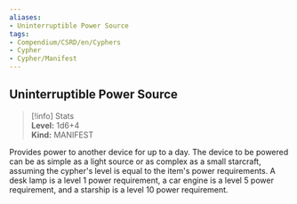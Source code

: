 ```yaml
---
aliases:
- Uninterruptible Power Source
tags:
- Compendium/CSRD/en/Cyphers
- Cypher
- Cypher/Manifest
---
```


  
## Uninterruptible Power Source  
>[!info] Stats  
> **Level:** 1d6+4  
> **Kind:** MANIFEST
  
Provides power to another device for up to a day. The device to be powered can be as simple as a light source or as complex as a small starcraft, assuming the cypher's level is equal to the item's power requirements. A desk lamp is a level 1 power requirement, a car engine is a level 5 power requirement, and a starship is a level 10 power requirement.